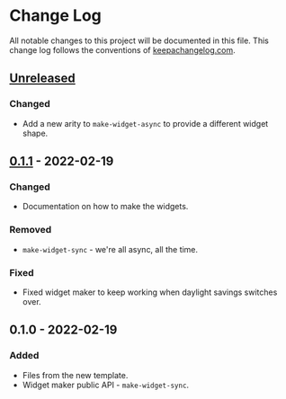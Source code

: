 # Change Log
All notable changes to this project will be documented in this file. This change log follows the conventions of [keepachangelog.com](http://keepachangelog.com/).

## [Unreleased]
### Changed
- Add a new arity to `make-widget-async` to provide a different widget shape.

## [0.1.1] - 2022-02-19
### Changed
- Documentation on how to make the widgets.

### Removed
- `make-widget-sync` - we're all async, all the time.

### Fixed
- Fixed widget maker to keep working when daylight savings switches over.

## 0.1.0 - 2022-02-19
### Added
- Files from the new template.
- Widget maker public API - `make-widget-sync`.

[Unreleased]: https://sourcehost.site/your-name/fxweather/compare/0.1.1...HEAD
[0.1.1]: https://sourcehost.site/your-name/fxweather/compare/0.1.0...0.1.1
